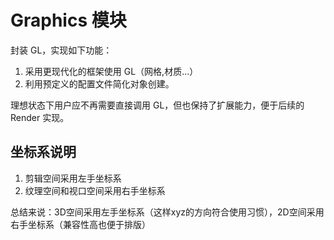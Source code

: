 # Graphics 模块

封装 GL，实现如下功能：

1. 采用更现代化的框架使用 GL（网格,材质...）
2. 利用预定义的配置文件简化对象创建。

理想状态下用户应不再需要直接调用 GL，但也保持了扩展能力，便于后续的 Render 实现。

## 坐标系说明

1. 剪辑空间采用左手坐标系
2. 纹理空间和视口空间采用右手坐标系

总结来说：3D空间采用左手坐标系（这样xyz的方向符合使用习惯），2D空间采用右手坐标系（兼容性高也便于排版）